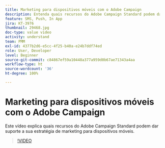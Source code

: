 ```yaml
---
title: Marketing para dispositivos móveis com o Adobe Campaign
description: Entenda quais recursos do Adobe Campaign Standard podem dar suporte a sua estratégia de marketing para dispositivos móveis.
feature: SMS, Push, In App
jira: KT-3976
thumbnail: 29468.jpg
doc-type: value video
activity: understand
team: PMM
exl-id: 4377b2d6-e5cc-4f25-b40a-e24b7ddf74ed
role: User, Developer
level: Beginner
source-git-commit: c84867ef59a10448a377a959d0b67ae71343a4aa
workflow-type: ht
source-wordcount: '36'
ht-degree: 100%

---
```


# Marketing para dispositivos móveis com o Adobe Campaign

Este vídeo explica quais recursos do Adobe Campaign Standard podem dar suporte a sua estratégia de marketing para dispositivos móveis.

>[!VIDEO](https://video.tv.adobe.com/v/29468?quality=12&learn=on)
